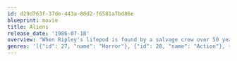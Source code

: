```yaml
---
id: d29d763f-37de-443a-80d2-f6581a7bd86e
blueprint: movie
title: Aliens
release_date: '1986-07-18'
overview: "When Ripley's lifepod is found by a salvage crew over 50 years later, she finds that terra-formers are on the very planet they found the alien species. When the company sends a family of colonists out to investigate her story, all contact is lost with the planet and colonists. They enlist Ripley and the colonial marines to return and search for answers."
genres: '[{"id": 27, "name": "Horror"}, {"id": 28, "name": "Action"}, {"id": 53, "name": "Thriller"}, {"id": 878, "name": "Science Fiction"}]'
---
```

